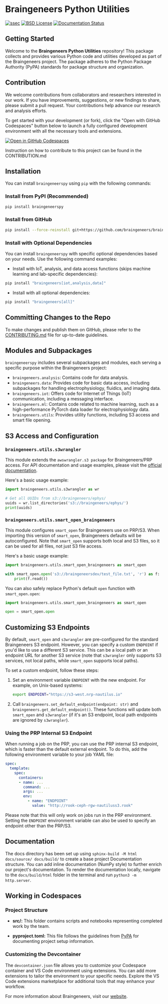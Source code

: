 # Braingeneers Python Utilities

[![ssec](https://img.shields.io/badge/SSEC-Project-purple?logo=data:image/png;base64,iVBORw0KGgoAAAANSUhEUgAAAA0AAAAOCAQAAABedl5ZAAAACXBIWXMAAAHKAAABygHMtnUxAAAAGXRFWHRTb2Z0d2FyZQB3d3cuaW5rc2NhcGUub3Jnm+48GgAAAMNJREFUGBltwcEqwwEcAOAfc1F2sNsOTqSlNUopSv5jW1YzHHYY/6YtLa1Jy4mbl3Bz8QIeyKM4fMaUxr4vZnEpjWnmLMSYCysxTcddhF25+EvJia5hhCudULAePyRalvUteXIfBgYxJufRuaKuprKsbDjVUrUj40FNQ11PTzEmrCmrevPhRcVQai8m1PRVvOPZgX2JttWYsGhD3atbHWcyUqX4oqDtJkJiJHUYv+R1JbaNHJmP/+Q1HLu2GbNoSm3Ft0+Y1YMdPSTSwQAAAABJRU5ErkJggg==&style=plastic)](https://escience.washington.edu/wetai/)
[![BSD License](https://badgen.net/badge/license/BSD-3-Clause/blue)](LICENSE)
[![Documentation Status](https://readthedocs.org/projects/braingeneers/badge/?version=latest)](https://braingeneers.readthedocs.io/en/latest/?badge=latest)

## Getting Started

Welcome to the **Braingeneers Python Utilities** repository! This package collects and provides various Python code and utilities developed as part of the Braingeneers project. The package adheres to the Python Package Authority (PyPA) standards for package structure and organization.

## Contribution

We welcome contributions from collaborators and researchers interested in our work. If you have improvements, suggestions, or new findings to share, please submit a pull request. Your contributions help advance our research and analysis efforts.

To get started with your development (or fork), click the "Open with GitHub Codespaces" button below to launch a fully configured development environment with all the necessary tools and extensions.

[![Open in GitHub Codespaces](https://github.com/codespaces/badge.svg)](https://codespaces.new/braingeneers/braingeneerspy?quickstart=1)

Instruction on how to contribute to this project can be found in the CONTRIBUTION.md

## Installation

You can install `braingeneerspy` using `pip` with the following commands:

### Install from PyPI (Recommended)

```bash
pip install braingeneerspy
```

### Install from GitHub

```bash
pip install --force-reinstall git+https://github.com/braingeneers/braingeneerspy.git
```

### Install with Optional Dependencies

You can install `braingeneerspy` with specific optional dependencies based on your needs. Use the following command examples:

- Install with IoT, analysis, and data access functions (skips machine learning and lab-specific dependencies):

```bash
pip install "braingeneers[iot,analysis,data]"
```

- Install with all optional dependencies:

```bash
pip install "braingeneers[all]"
```

## Committing Changes to the Repo

To make changes and publish them on GitHub, please refer to the [CONTRIBUTING.md](https://github.com/braingeneers/braingeneerspy/blob/development/.github/CONTRIBUTING.md) file for up-to-date guidelines.

## Modules and Subpackages

`braingeneerspy` includes several subpackages and modules, each serving a specific purpose within the Braingeneers project:

- `braingeneers.analysis`: Contains code for data analysis.
- `braingeneers.data`: Provides code for basic data access, including subpackages for handling electrophysiology, fluidics, and imaging data.
- `braingeneers.iot`: Offers code for Internet of Things (IoT) communication, including a messaging interface.
- `braingeneers.ml`: Contains code related to machine learning, such as a high-performance PyTorch data loader for electrophysiology data.
- `braingeneers.utils`: Provides utility functions, including S3 access and smart file opening.

## S3 Access and Configuration

### `braingeneers.utils.s3wrangler`

This module extends the `awswrangler.s3 package` for Braingeneers/PRP access. For API documentation and usage examples, please visit the [official documentation](https://aws-sdk-pandas.readthedocs.io/en/stable/).

Here's a basic usage example:

```python
import braingeneers.utils.s3wrangler as wr

# Get all UUIDs from s3://braingeneers/ephys/
uuids = wr.list_directories('s3://braingeneers/ephys/')
print(uuids)
```

### `braingeneers.utils.smart_open_braingeneers`

This module configures `smart_open` for Braingeneers use on PRP/S3. When importing this version of `smart_open`, Braingeneers defaults will be autoconfigured. Note that `smart_open` supports both local and S3 files, so it can be used for all files, not just S3 file access.

Here's a basic usage example:

```python
import braingeneers.utils.smart_open_braingeneers as smart_open

with smart_open.open('s3://braingeneersdev/test_file.txt', 'r') as f:
    print(f.read())
```

You can also safely replace Python's default `open` function with `smart_open.open`:

```python
import braingeneers.utils.smart_open_braingeneers as smart_open

open = smart_open.open
```

## Customizing S3 Endpoints

By default, `smart_open` and `s3wrangler` are pre-configured for the standard Braingeneers S3 endpoint. However, you can specify a custom `ENDPOINT` if you'd like to use a different S3 service. This can be a local path or an endpoint URL for another S3 service (note that `s3wrangler` only supports S3 services, not local paths, while `smart_open` supports local paths).

To set a custom endpoint, follow these steps:

1. Set an environment variable `ENDPOINT` with the new endpoint. For example, on Unix-based systems:

   ```bash
   export ENDPOINT="https://s3-west.nrp-nautilus.io"
   ```

2. Call `braingeneers.set_default_endpoint(endpoint: str)` and `braingeneers.get_default_endpoint()`. These functions will update both `smart_open` and `s3wrangler` (if it's an S3 endpoint, local path endpoints are ignored by `s3wrangler`).

### Using the PRP Internal S3 Endpoint

When running a job on the PRP, you can use the PRP internal S3 endpoint, which is faster than the default external endpoint. To do this, add the following environment variable to your job YAML file:

```yaml
spec:
  template:
    spec:
      containers:
      - name: ...
        command: ...
        args: ...
        env:
          - name: "ENDPOINT"
            value: "http://rook-ceph-rgw-nautiluss3.rook"
```

Please note that this will only work on jobs run in the PRP environment. Setting the `ENDPOINT` environment variable can also be used to specify an endpoint other than the PRP/S3.

## Documentation

The docs directory has been set up using `sphinx-build -M html docs/source/ docs/build/` to create a base project Documentation structure. You can add inline documentation (NumPy style) to further enrich our project's documentation. To render the documentation locally, navigate to the `docs/build/html` folder in the terminal and run `python3 -m http.server`.

## Working in Codespaces

### Project Structure

- **src/:** This folder contains scripts and notebooks representing completed work by the team.

- **pyproject.toml:** This file follows the guidelines from [PyPA](https://packaging.python.org/tutorials/packaging-projects/) for documenting project setup information.

### Customizing the Devcontainer

The `devcontainer.json` file allows you to customize your Codespace container and VS Code environment using extensions. You can add more extensions to tailor the environment to your specific needs. Explore the VS Code extensions marketplace for additional tools that may enhance your workflow.

For more information about Braingeneers, visit our [website](https://braingeneers.ucsc.edu/).

